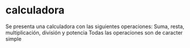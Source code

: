# calculadora
Se presenta una calculadora con las siguientes operaciones: Suma, resta, multiplicación, división y potencia
Todas las operaciones son de caracter simple
